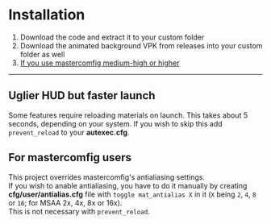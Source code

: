 # Installation
1. Download the code and extract it to your custom folder
2. Download the animated background VPK from releases into your custom folder as well
3. [If you use mastercomfig medium-high or higher](#for-mastercomfig-users)

---

## Uglier HUD but faster launch
Some features require reloading materials on launch. This takes about 5 seconds, depending on your system. If you wish to skip this add `prevent_reload` to your **autexec.cfg**.

## For mastercomfig users
This project overrides mastercomfig's antialiasing settings.  
If you wish to anable antialiasing, you have to do it manually by creating **cfg/user/antialias.cfg** file with `toggle mat_antialias X` in it (`X` being `2`, `4`, `8` or `16`; for MSAA 2x, 4x, 8x or 16x).  
This is not necessary with `prevent_reload`.
